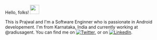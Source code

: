 Hello, folks! <img src="https://raw.githubusercontent.com/MartinHeinz/MartinHeinz/master/wave.gif" width="30px">

This is Prajwal and I'm a Software Enginner who is passionate in Android developement. I'm from Karnataka, India and currently working at @radiusagent. You can find me on [![Twitter][1.2]][1], or on [![LinkedIn][2.2]][2].

[1.2]: http://i.imgur.com/wWzX9uB.png
[2.2]: https://raw.githubusercontent.com/MartinHeinz/MartinHeinz/master/linkedin-3-16.png

[1]: https://twitter.com/iamprajwalgs
[2]: https://www.linkedin.com/in/prajwal-g-s-2b6a79108/


